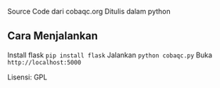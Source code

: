 Source Code dari cobaqc.org
Ditulis dalam python

Cara Menjalankan
----------------
Install flask ```pip install flask```
Jalankan ```python cobaqc.py```
Buka ```http://localhost:5000```


Lisensi: GPL
